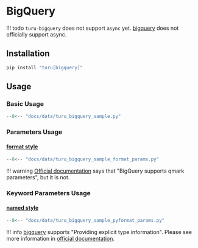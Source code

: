 # BigQuery

!!! todo
    `turu-bigquery` does not support `async` yet.
    [bigquery](https://pypi.org/project/google-cloud-bigquery/) does not officially support async.

## Installation

```bash
pip install "turu[bigquery]"
```

## Usage
### Basic Usage

```python
--8<-- "docs/data/turu_bigquery_sample.py"
```

### Parameters Usage
#### [format style](https://peps.python.org/pep-0249/#paramstyle)

```python
--8<-- "docs/data/turu_bigquery_sample_format_params.py"
```

!!! warning
    [Official documentation](https://cloud.google.com/bigquery/docs/parameterized-queries#bigquery-query-params-python) says that "BigQuery supports qmark parameters", but it is not.

### Keyword Parameters Usage
#### [named style](https://peps.python.org/pep-0249/#paramstyle)

```python
--8<-- "docs/data/turu_bigquery_sample_pyformat_params.py"
```

!!! info
    [bigquery](https://pypi.org/project/google-cloud-bigquery/) supports "Providing explicit type information". Please see more information in [official documentation](https://cloud.google.com/python/docs/reference/bigquery/2.19.0/dbapi#providing-explicit-type-information).
